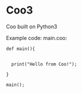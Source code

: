 # Coo3
Coo built on Python3

Example code:
  main.coo:
    
    def main(){
    
    
      print("Hello from Coo!");
    
    }
    
    main();

